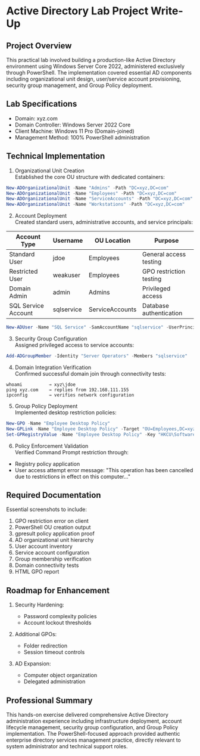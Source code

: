 # Active Directory Lab Project Write-Up

## Project Overview
This practical lab involved building a production-like Active Directory environment using Windows Server Core 2022, administered exclusively through PowerShell. The implementation covered essential AD components including organizational unit design, user/service account provisioning, security group management, and Group Policy deployment.

## Lab Specifications
- Domain: xyz.com  
- Domain Controller: Windows Server 2022 Core  
- Client Machine: Windows 11 Pro (Domain-joined)  
- Management Method: 100% PowerShell administration  

## Technical Implementation

1. Organizational Unit Creation  
Established the core OU structure with dedicated containers:  
```powershell
New-ADOrganizationalUnit -Name "Admins" -Path "DC=xyz,DC=com"
New-ADOrganizationalUnit -Name "Employees" -Path "DC=xyz,DC=com"
New-ADOrganizationalUnit -Name "ServiceAccounts" -Path "DC=xyz,DC=com"
New-ADOrganizationalUnit -Name "Workstations" -Path "DC=xyz,DC=com"
```

2. Account Deployment  
Created standard users, administrative accounts, and service principals:  

| Account Type        | Username   | OU Location     | Purpose                      |
|---------------------|------------|-----------------|------------------------------|
| Standard User       | jdoe       | Employees       | General access testing        |
| Restricted User     | weakuser   | Employees       | GPO restriction testing       |
| Domain Admin        | admin      | Admins          | Privileged access             |
| SQL Service Account | sqlservice | ServiceAccounts | Database authentication       |

```powershell
New-ADUser -Name "SQL Service" -SamAccountName "sqlservice" -UserPrincipalName "sqlservice@xyz.com" -Path "OU=ServiceAccounts,DC=xyz,DC=com" -AccountPassword (ConvertTo-SecureString "sql@123" -AsPlainText -Force) -Enabled $true -ServicePrincipalNames "MSSQLSvc/sql01.xyz.com"
```

3. Security Group Configuration  
Assigned privileged access to service accounts:  
```powershell
Add-ADGroupMember -Identity "Server Operators" -Members "sqlservice"
```

4. Domain Integration Verification  
Confirmed successful domain join through connectivity tests:  
```
whoami          → xyz\jdoe  
ping xyz.com    → replies from 192.168.111.155  
ipconfig        → verifies network configuration  
```

5. Group Policy Deployment  
Implemented desktop restriction policies:  
```powershell
New-GPO -Name "Employee Desktop Policy"
New-GPLink -Name "Employee Desktop Policy" -Target "OU=Employees,DC=xyz,DC=com"
Set-GPRegistryValue -Name "Employee Desktop Policy" -Key "HKCU\Software\Policies\Microsoft\Windows\System" -ValueName "DisableCMD" -Type DWord -Value 1
```

6. Policy Enforcement Validation  
Verified Command Prompt restriction through:  
- Registry policy application  
- User access attempt error message: "This operation has been cancelled due to restrictions in effect on this computer..."

## Required Documentation  
Essential screenshots to include:  
1. GPO restriction error on client  
2. PowerShell OU creation output  
3. gpresult policy application proof  
4. AD organizational unit hierarchy  
5. User account inventory  
6. Service account configuration  
7. Group membership verification  
8. Domain connectivity tests  
9. HTML GPO report  

## Roadmap for Enhancement  
1. Security Hardening:  
   - Password complexity policies  
   - Account lockout thresholds  

2. Additional GPOs:  
   - Folder redirection  
   - Session timeout controls  

3. AD Expansion:  
   - Computer object organization  
   - Delegated administration  

## Professional Summary  
This hands-on exercise delivered comprehensive Active Directory administration experience including infrastructure deployment, account lifecycle management, security group configuration, and Group Policy implementation. The PowerShell-focused approach provided authentic enterprise directory services management practice, directly relevant to system administrator and technical support roles.
